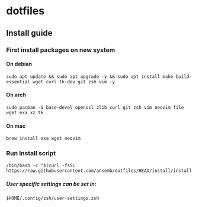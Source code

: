 # dotfiles

## Install guide

### First install packages on new system

#### On debian
```
sudo apt update && sudo apt upgrade -y && sudo apt install make build-essential wget curl tk-dev git zsh vim -y
```

#### On arch
```
sudo pacman -S base-devel openssl zlib curl git zsh vim neovim file wget exa xz tk
```

#### On mac
```
brew install exa wget neovim
```

### Run Install script
```
/bin/bash -c "$(curl -fsSL https://raw.githubusercontent.com/ansemb/dotfiles/HEAD/install/install.sh)"
```

##### User specific settings can be set in:
```
$HOME/.config/zsh/user-settings.zsh
```
